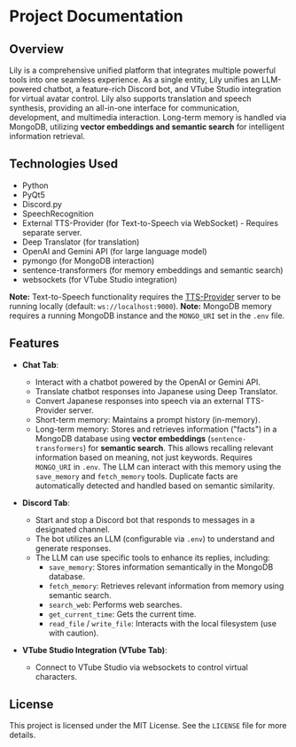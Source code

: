 # Project Documentation

## Overview
Lily is a comprehensive unified platform that integrates multiple powerful tools into one seamless experience. As a single entity, Lily unifies an LLM-powered chatbot, a feature-rich Discord bot, and VTube Studio integration for virtual avatar control. Lily also supports translation and speech synthesis, providing an all-in-one interface for communication, development, and multimedia interaction. Long-term memory is handled via MongoDB, utilizing **vector embeddings and semantic search** for intelligent information retrieval.

## Technologies Used
- Python
- PyQt5
- Discord.py
- SpeechRecognition
- External TTS-Provider (for Text-to-Speech via WebSocket) - Requires separate server.
- Deep Translator (for translation)
- OpenAI and Gemini API (for large language model)
- pymongo (for MongoDB interaction)
- sentence-transformers (for memory embeddings and semantic search)
- websockets (for VTube Studio integration)

**Note:** Text-to-Speech functionality requires the [TTS-Provider](https://github.com/UpperMoon0/TTS-Provider.git) server to be running locally (default: `ws://localhost:9000`).
**Note:** MongoDB memory requires a running MongoDB instance and the `MONGO_URI` set in the `.env` file.

## Features
- **Chat Tab**: 
  - Interact with a chatbot powered by the OpenAI or Gemini API.
  - Translate chatbot responses into Japanese using Deep Translator.
  - Convert Japanese responses into speech via an external TTS-Provider server.
  - Short-term memory: Maintains a prompt history (in-memory).
  - Long-term memory: Stores and retrieves information ("facts") in a MongoDB database using **vector embeddings** (`sentence-transformers`) for **semantic search**. This allows recalling relevant information based on meaning, not just keywords. Requires `MONGO_URI` in `.env`. The LLM can interact with this memory using the `save_memory` and `fetch_memory` tools. Duplicate facts are automatically detected and handled based on semantic similarity.

- **Discord Tab**:
  - Start and stop a Discord bot that responds to messages in a designated channel.
  - The bot utilizes an LLM (configurable via `.env`) to understand and generate responses.
  - The LLM can use specific tools to enhance its replies, including:
    - `save_memory`: Stores information semantically in the MongoDB database.
    - `fetch_memory`: Retrieves relevant information from memory using semantic search.
    - `search_web`: Performs web searches.
    - `get_current_time`: Gets the current time.
    - `read_file` / `write_file`: Interacts with the local filesystem (use with caution).

- **VTube Studio Integration (VTube Tab)**:
  - Connect to VTube Studio via websockets to control virtual characters.

## License
This project is licensed under the MIT License. See the `LICENSE` file for more details.
